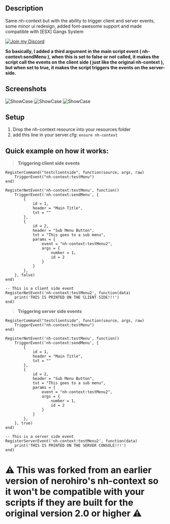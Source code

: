 ## Description
Same nh-context but with the ability to trigger client and server events, some minor ui redesign, added font-awesome support and made compatible with [ESX] Gangs System

[![Join my Discord](https://img.shields.io/discord/784961984021266492?color=5865f2&label=Discord&logo=https%3A%2F%2Fi.imgur.com%2Ftt5au4m.png&style=for-the-badge)](https://discord.gg/f2Nbv9Ebf5)

**So basically, I added a third argument in the main script event ( nh-context:sendMenu ), when this is set to false or not called, it makes the script call the events  on the client side ( just like the original nh-context ), but when  set to true, it makes the script triggers the events on the server-side.**

## Screenshots

![ShowCase](https://user-images.githubusercontent.com/36258300/174438415-542ddb0e-e5fe-4c22-b9f2-f7363c934598.png)
![ShowCase](https://user-images.githubusercontent.com/36258300/174438397-9bb107e9-3b44-4092-acc5-798fe2028563.png)
![ShowCase](https://user-images.githubusercontent.com/36258300/174438424-abbef8c0-2504-4dce-9f02-9ecbad7297d7.png)

## Setup
1. Drop the nh-context resource into your resources folder
2. add this line in your server.cfg:
`ensure nh-context`

## Quick example on how it works:

> **Triggering client side events**
```
RegisterCommand("testclientside", function(source, args, raw)
    TriggerEvent("nh-context:testMenu")
end)

RegisterNetEvent('nh-context:testMenu', function()
    TriggerEvent('nh-context:sendMenu', {
        {
            id = 1,
            header = "Main Title",
            txt = ""
        },
        {
            id = 2,
            header = "Sub Menu Button",
            txt = "This goes to a sub menu",
            params = {
                event = "nh-context:testMenu2",
                args = {
                    number = 1,
                    id = 2
                }
            }
        },
    }, false)
end)
```

```
-- This is a client side event
RegisterNetEvent('nh-context:testMenu2', function(data)
    print('THIS IS PRINTED ON THE CLIENT SIDE!!!')
end)
```

> **Triggering server side events**

```
RegisterCommand("testclientside", function(source, args, raw)
    TriggerEvent("nh-context:testMenu")
end)

RegisterNetEvent('nh-context:testMenu', function()
    TriggerEvent('nh-context:sendMenu', {
        {
            id = 1,
            header = "Main Title",
            txt = ""
        },
        {
            id = 2,
            header = "Sub Menu Button",
            txt = "This goes to a sub menu",
            params = {
                event = "nh-context:testMenu2",
                args = {
                    number = 1,
                    id = 2
                }
            }
        },
    }, true)
end)
```

```
-- This is a server side event
RegisterServerEvent('nh-context:testMenu2', function(data)
    print('THIS IS PRINTED ON THE SERVER CONSOLE!!!')
end)
```

# ⚠️ This was forked from an earlier version of nerohiro's nh-context so it won't be compatible with your scripts if they are built for the original version 2.0 or higher ⚠️
